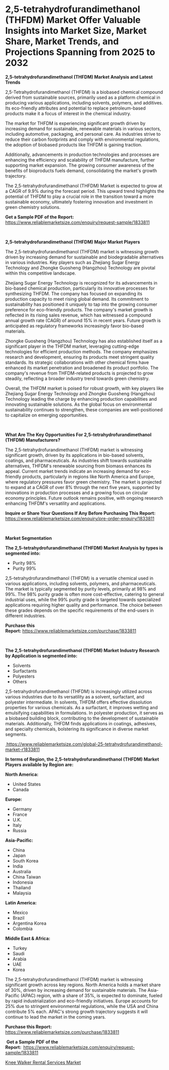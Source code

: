 <p><h1>2,5-tetrahydrofurandimethanol (THFDM) Market Offer Valuable Insights into Market Size, Market Share, Market Trends, and Projections Spanning from 2025 to 2032</h1></p><p><strong>2,5-tetrahydrofurandimethanol (THFDM) Market Analysis and Latest Trends</strong></p>
<p><p>2,5-Tetrahydrofurandimethanol (THFDM) is a biobased chemical compound derived from sustainable sources, primarily used as a platform chemical in producing various applications, including solvents, polymers, and additives. Its eco-friendly attributes and potential to replace petroleum-based products make it a focus of interest in the chemical industry.</p><p>The market for THFDM is experiencing significant growth driven by increasing demand for sustainable, renewable materials in various sectors, including automotive, packaging, and personal care. As industries strive to reduce their carbon footprints and comply with environmental regulations, the adoption of biobased products like THFDM is gaining traction.</p><p>Additionally, advancements in production technologies and processes are enhancing the efficiency and scalability of THFDM manufacture, further supporting market expansion. The growing consumer awareness of the benefits of bioproducts fuels demand, consolidating the market's growth trajectory. </p><p>The 2,5-tetrahydrofurandimethanol (THFDM) Market is expected to grow at a CAGR of 9.9% during the forecast period. This upward trend highlights the potential of THFDM to play a crucial role in the transition toward a more sustainable economy, ultimately fostering innovation and investment in green chemistry solutions.</p></p>
<p><strong>Get a Sample PDF of the Report:&nbsp;</strong> <a href="https://www.reliablemarketsize.com/enquiry/request-sample/1833811?utm_campaign=1872&utm_medium=2&utm_source=Github&utm_content=ia&utm_term=01012025&utm_id=25-tetrahydrofurandimethanol-thfdm">https://www.reliablemarketsize.com/enquiry/request-sample/1833811</a></p>
<p>&nbsp;</p>
<p><strong>2,5-tetrahydrofurandimethanol (THFDM) Major Market Players</strong></p>
<p><p>The 2,5-tetrahydrofurandimethanol (THFDM) market is witnessing growth driven by increasing demand for sustainable and biodegradable alternatives in various industries. Key players such as Zhejiang Sugar Energy Technology and Zhongke Guosheng (Hangzhou) Technology are pivotal within this competitive landscape.</p><p>Zhejiang Sugar Energy Technology is recognized for its advancements in bio-based chemical production, particularly its innovative processes for synthesizing THFDM. The company has focused on expanding its production capacity to meet rising global demand. Its commitment to sustainability has positioned it uniquely to tap into the growing consumer preference for eco-friendly products. The company's market growth is reflected in its rising sales revenue, which has witnessed a compound annual growth rate (CAGR) of around 15% in recent years. Future growth is anticipated as regulatory frameworks increasingly favor bio-based materials.</p><p>Zhongke Guosheng (Hangzhou) Technology has also established itself as a significant player in the THFDM market, leveraging cutting-edge technologies for efficient production methods. The company emphasizes research and development, ensuring its products meet stringent quality standards. Its strategic collaborations with other chemical firms have enhanced its market penetration and broadened its product portfolio. The company's revenue from THFDM-related products is projected to grow steadily, reflecting a broader industry trend towards green chemistry.</p><p>Overall, the THFDM market is poised for robust growth, with key players like Zhejiang Sugar Energy Technology and Zhongke Guosheng (Hangzhou) Technology leading the charge by enhancing production capabilities and innovating sustainable solutions. As the global focus on environmental sustainability continues to strengthen, these companies are well-positioned to capitalize on emerging opportunities.</p></p>
<p>&nbsp;</p>
<p><strong>What Are The Key Opportunities For 2,5-tetrahydrofurandimethanol (THFDM) Manufacturers?</strong></p>
<p><p>The 2,5-tetrahydrofurandimethanol (THFDM) market is witnessing significant growth, driven by its applications in bio-based solvents, coatings, and pharmaceuticals. As industries shift towards sustainable alternatives, THFDM's renewable sourcing from biomass enhances its appeal. Current market trends indicate an increasing demand for eco-friendly products, particularly in regions like North America and Europe, where regulatory pressures favor green chemistry. The market is projected to expand at a CAGR of over 8% through the next five years, supported by innovations in production processes and a growing focus on circular economy principles. Future outlook remains positive, with ongoing research enhancing THFDM's versatility and applications.</p></p>
<p><strong>Inquire or Share Your Questions If Any Before Purchasing This Report:</strong> <a href="https://www.reliablemarketsize.com/enquiry/pre-order-enquiry/1833811?utm_campaign=1872&utm_medium=2&utm_source=Github&utm_content=ia&utm_term=01012025&utm_id=25-tetrahydrofurandimethanol-thfdm">https://www.reliablemarketsize.com/enquiry/pre-order-enquiry/1833811</a></p>
<p>&nbsp;</p>
<p><strong>Market Segmentation</strong></p>
<p><strong>The 2,5-tetrahydrofurandimethanol (THFDM) Market Analysis by types is segmented into:</strong></p>
<p><ul><li>Purity 98%</li><li>Purity 99%</li></ul></p>
<p><p>2,5-tetrahydrofurandimethanol (THFDM) is a versatile chemical used in various applications, including solvents, polymers, and pharmaceuticals. The market is typically segmented by purity levels, primarily at 98% and 99%. The 98% purity grade is often more cost-effective, catering to general industrial uses, while the 99% purity grade is targeted towards specialized applications requiring higher quality and performance. The choice between these grades depends on the specific requirements of the end-users in different industries.</p></p>
<p><strong>Purchase this Report:&nbsp;</strong><a href="https://www.reliablemarketsize.com/purchase/1833811?utm_campaign=1872&utm_medium=2&utm_source=Github&utm_content=ia&utm_term=01012025&utm_id=25-tetrahydrofurandimethanol-thfdm">https://www.reliablemarketsize.com/purchase/1833811</a></p>
<p>&nbsp;</p>
<p><strong>The 2,5-tetrahydrofurandimethanol (THFDM) Market Industry Research by Application is segmented into:</strong></p>
<p><ul><li>Solvents</li><li>Surfactants</li><li>Polyesters</li><li>Others</li></ul></p>
<p><p>2,5-tetrahydrofurandimethanol (THFDM) is increasingly utilized across various industries due to its versatility as a solvent, surfactant, and polyester intermediate. In solvents, THFDM offers effective dissolution properties for various chemicals. As a surfactant, it improves wetting and emulsifying capabilities in formulations. In polyester production, it serves as a biobased building block, contributing to the development of sustainable materials. Additionally, THFDM finds applications in coatings, adhesives, and specialty chemicals, bolstering its significance in diverse market segments.</p></p>
<p><a href="https://www.reliablemarketsize.com/global-25-tetrahydrofurandimethanol-market-r1833811?utm_campaign=1872&utm_medium=2&utm_source=Github&utm_content=ia&utm_term=01012025&utm_id=25-tetrahydrofurandimethanol-thfdm">&nbsp;https://www.reliablemarketsize.com/global-25-tetrahydrofurandimethanol-market-r1833811</a></p>
<p><strong>In terms of Region, the 2,5-tetrahydrofurandimethanol (THFDM) Market Players available by Region are:</strong></p>
<p>
    <p> <strong> North America: </strong>
        <ul>
            <li>United States</li>
            <li>Canada</li>
        </ul>
        </p> 
    <p> <strong> Europe: </strong>
        <ul>
            <li>Germany</li>
            <li>France</li>
            <li>U.K.</li>
            <li>Italy</li>
            <li>Russia</li>
        </ul>
        </p> 
    <p> <strong> Asia-Pacific: </strong>
        <ul>
            <li>China</li>
            <li>Japan</li>
            <li>South Korea</li>
            <li>India</li>
            <li>Australia</li>
            <li>China Taiwan</li>
            <li>Indonesia</li>
            <li>Thailand</li>
            <li>Malaysia</li>
        </ul>
        </p> 
    <p> <strong> Latin America: </strong>
        <ul>
            <li>Mexico</li>
            <li>Brazil</li>
            <li>Argentina Korea</li>
            <li>Colombia</li>
        </ul>
        </p> 
    <p> <strong> Middle East & Africa: </strong>
        <ul>
            <li>Turkey</li>
            <li>Saudi</li>
            <li>Arabia</li>
            <li>UAE</li>
            <li>Korea</li>
        </ul>
    </p>
    </p>
<p><p>The 2,5-tetrahydrofurandimethanol (THFDM) market is witnessing significant growth across key regions. North America holds a market share of 30%, driven by increasing demand for sustainable materials. The Asia-Pacific (APAC) region, with a share of 35%, is expected to dominate, fueled by rapid industrialization and eco-friendly initiatives. Europe accounts for 25% due to stringent environmental regulations, while the USA and China contribute 5% each. APAC's strong growth trajectory suggests it will continue to lead the market in the coming years.</p></p>
<p><strong>Purchase this Report: </strong><a href="https://www.reliablemarketsize.com/purchase/1833811?utm_campaign=1872&utm_medium=2&utm_source=Github&utm_content=ia&utm_term=01012025&utm_id=25-tetrahydrofurandimethanol-thfdm">https://www.reliablemarketsize.com/purchase/1833811</a></p>
<p>&nbsp;<strong>Get a Sample PDF of the Report:&nbsp;&nbsp;</strong><a href="https://www.reliablemarketsize.com/enquiry/request-sample/1833811?utm_campaign=1872&utm_medium=2&utm_source=Github&utm_content=ia&utm_term=01012025&utm_id=25-tetrahydrofurandimethanol-thfdm">https://www.reliablemarketsize.com/enquiry/request-sample/1833811</a></p>
<p><strong></strong></p>
<p><p><a href="https://github.com/BryceTownsendr/Market-Research-Report-List-7/blob/main/knee-walker-rental-services-market.md?utm_campaign=1872&utm_medium=2&utm_source=Github&utm_content=ia&utm_term=01012025&utm_id=25-tetrahydrofurandimethanol-thfdm">Knee Walker Rental Services Market</a></p></p>